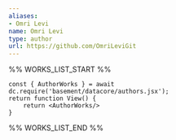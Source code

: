 ```yaml
---
aliases:
- Omri Levi
name: Omri Levi
type: author
url: https://github.com/OmriLeviGit
---
```



%% WORKS_LIST_START %%

```datacorejsx
const { AuthorWorks } = await dc.require('basement/datacore/authors.jsx');
return function View() {
    return <AuthorWorks/>
}
```
%% WORKS_LIST_END %%